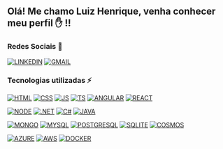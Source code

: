 ## Olá! Me chamo Luiz Henrique, venha conhecer meu perfil ✋ !! 

### Redes Sociais 📱
[![LINKEDIN](https://img.shields.io/badge/LINKEDIN-0E76A8?style=for-the-badge&logo=linkedin&logoColor=white)](https://www.linkedin.com/in/luiz-henrique-choinski-dos-santos-a4595022b/)
[![GMAIL](https://img.shields.io/badge/GMAIL-white?style=for-the-badge&logo=gmail&logoColor=red)](mailto:lhchoinski04@gmail.com)

### Tecnologias utilizadas ⚡

[![HTML](https://img.shields.io/badge/HTML-B22222?style=for-the-badge&logo=html5&logoColor=white)](#)
[![CSS](https://img.shields.io/badge/CSS-4169E1?&style=for-the-badge&logo=css3&logoColor=white)](#)
[![JS](https://img.shields.io/badge/JavaScript-F7DF1E?style=for-the-badge&logo=javascript&logoColor=black)](#)
[![TS](https://img.shields.io/badge/TypeScript-007ACC?style=for-the-badge&logo=typescript&logoColor=white)](#)
[![ANGULAR](https://img.shields.io/badge/Angular-DD0031?style=for-the-badge&logo=angular&logoColor=white)](#)
[![REACT](https://img.shields.io/badge/React-20232A?style=for-the-badge&logo=react&logoColor=61DAFB)](#)

[![NODE](https://img.shields.io/badge/Node.js-43853D?style=for-the-badge&logo=node.js&logoColor=white)](#)
[![.NET](https://img.shields.io/badge/.NET-5C2D91?style=for-the-badge&logo=.net&logoColor=white)](#)
[![C#](https://img.shields.io/badge/C%23-239120?style=for-the-badge&logo=Csharp&logoColor=white)](#)
[![JAVA](https://img.shields.io/badge/Java-ED8B00?style=for-the-badge&logo=openjdk&logoColor=white)](#)

[![MONGO](https://img.shields.io/badge/MongoDB-4EA94B?style=for-the-badge&logo=mongodb&logoColor=white)](#)
[![MYSQL](https://img.shields.io/badge/MySQL-005C84?style=for-the-badge&logo=mysql&logoColor=orange)](#)
[![POSTGRESQL](https://img.shields.io/badge/PostgreSQL-4682B4?style=for-the-badge&logo=PostgreSQL&logoColor=white)](#)
[![SQLITE](https://img.shields.io/badge/SQLite-07405E?style=for-the-badge&logo=sqlite&logoColor=white)](#)
[![COSMOS](https://img.shields.io/badge/CosmosDB-00CED1?style=for-the-badge&logo=saturn&logoColor=white)](#)


[![AZURE](https://img.shields.io/badge/Microsoft_Azure-0089D6?style=for-the-badge&logo=microsoft-azure&logoColor=white)](#)
[![AWS](https://img.shields.io/badge/AWS-white?style=for-the-badge&logo=amazon%20web%20services&logoColor=orange)](#)
[![DOCKER](https://img.shields.io/badge/Docker-20232A?style=for-the-badge&logo=docker&logoColor=61DAFB)](#)


